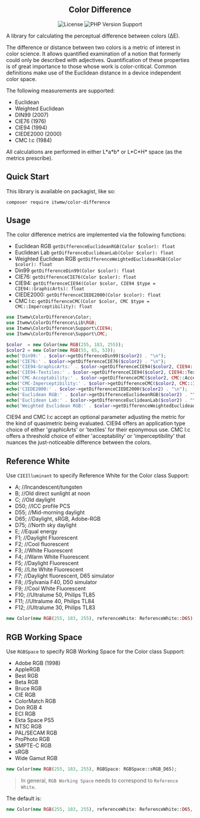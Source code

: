 <div align="center">

## Color Difference

![License](https://icon.itwmw.com/badge/License-Apache--2.0-blue)
![PHP Version Support](https://icon.itwmw.com/badge/PHP-%5E8.1-green?logo=php&logoColor=violet)

</div>
A library for calculating the perceptual difference between colors (∆E). 

The difference or distance between two colors is a metric of interest in color science. It allows quantified examination of a notion that formerly could only be described with adjectives. Quantification of these properties is of great importance to those whose work is color-critical. Common definitions make use of the Euclidean distance in a device independent color space.

The following measurements are supported:

- Euclidean
- Weighted Euclidean
- DIN99 (2007)
- CIE76 (1976)
- CIE94 (1994)
- CIEDE2000 (2000)
- CMC l:c (1984)

All calculations are performed in either L\*a\*b* or L\*C\*H* space (as the metrics prescribe).

## Quick Start
This library is available on packagist, like so:
```shell
composer require itwmw/color-difference
```

## Usage
The color difference metrics are implemented via the following functions:

- Euclidean RGB `getDifferenceEuclideanRGB(Color $color): float`
- Euclidean Lab `getDifferenceEuclideanLab(Color $color): float`
- Weighted Euclidean RGB `getDifferenceWeightedEuclideanRGB(Color $color): float`
- Din99 `getDifferenceDin99(Color $color): float`
- CIE76: `getDifferenceCIE76(Color $color): float`
- CIE94: `getDifferenceCIE94(Color $color, CIE94 $type = CIE94::GraphicArts): float`
- CIEDE2000: `getDifferenceCIEDE2000(Color $color): float`
- CMC l:c: `getDifferenceCMC(Color $color, CMC $type = CMC::Imperceptibility): float`

```php
use Itwmw\ColorDifference\Color;
use Itwmw\ColorDifference\Lib\RGB;
use Itwmw\ColorDifference\Support\CIE94;
use Itwmw\ColorDifference\Support\CMC;

$color  = new Color(new RGB(255, 183, 255));
$color2 = new Color(new RGB(55, 65, 53));
echo('Din99:' . $color->getDifferenceDin99($color2) . "\n");
echo('CIE76:' . $color->getDifferenceCIE76($color2) . "\n");
echo('CIE94-GraphicArts:' . $color->getDifferenceCIE94($color2, CIE94::GraphicArts) . "\n");
echo('CIE94-Textiles:' . $color->getDifferenceCIE94($color2, CIE94::Textiles) . "\n");
echo('CMC-Acceptability:' . $color->getDifferenceCMC($color2, CMC::Acceptability) . "\n");
echo('CMC-Imperceptibility:' . $color->getDifferenceCMC($color2, CMC::Imperceptibility) . "\n");
echo('CIEDE2000:' . $color->getDifferenceCIEDE2000($color2) . "\n");
echo('Euclidean RGB:' . $color->getDifferenceEuclideanRGB($color2) . "\n");
echo('Euclidean Lab:' . $color->getDifferenceEuclideanLab($color2) . "\n");
echo('Weighted Euclidean RGB:' . $color->getDifferenceWeightedEuclideanRGB($color2) . "\n");
```

CIE94 and CMC l:c accept an optional parameter adjusting the metric for the kind of quasimetric being evaluated. CIE94 offers an application type choice of either 'graphicArts' or 'textiles' for their eponymous use. CMC l:c offers a threshold choice of either 'acceptability' or 'imperceptibility' that nuances the just-noticeable difference between the colors.

## Reference White
Use `CIEIlluminant` to specify Reference White for the Color class
Support:

- A; //Incandescent/tungsten
- B; //Old direct sunlight at noon
- C; //Old daylight
- D50; //ICC profile PCS
- D55; //Mid-morning daylight
- D65; //Daylight, sRGB, Adobe-RGB
- D75; //North sky daylight
- E; //Equal energy
- F1; //Daylight Fluorescent
- F2; //Cool fluorescent
- F3; //White Fluorescent
- F4; //Warm White Fluorescent
- F5; //Daylight Fluorescent
- F6; //Lite White Fluorescent
- F7; //Daylight fluorescent, D65 simulator
- F8; //Sylvania F40, D50 simulator
- F9; //Cool White Fluorescent
- F10; //Ultralume 50, Philips TL85
- F11; //Ultralume 40, Philips TL84
- F12; //Ultralume 30, Philips TL83

```php
new Color(new RGB(255, 183, 255), referenceWhite: ReferenceWhite::D65);
```

## RGB Working Space
Use `RGBSpace` to specify RGB Working Space for the Color class
Support:

- Adobe RGB (1998)
- AppleRGB
- Best RGB
- Beta RGB
- Bruce RGB
- CIE RGB
- ColorMatch RGB
- Don RGB 4
- ECI RGB
- Ekta Space PS5
- NTSC RGB
- PAL/SECAM RGB
- ProPhoto RGB
- SMPTE-C RGB
- sRGB
- Wide Gamut RGB

```php
new Color(new RGB(255, 183, 255), RGBSpace: RGBSpace::sRGB_D65);
```
> In general, `RGB Working Space` needs to correspond to `Reference White`.

The default is:
```php
new Color(new RGB(255, 183, 255), referenceWhite: ReferenceWhite::D65, RGBSpace: RGBSpace::sRGB_D65);
```